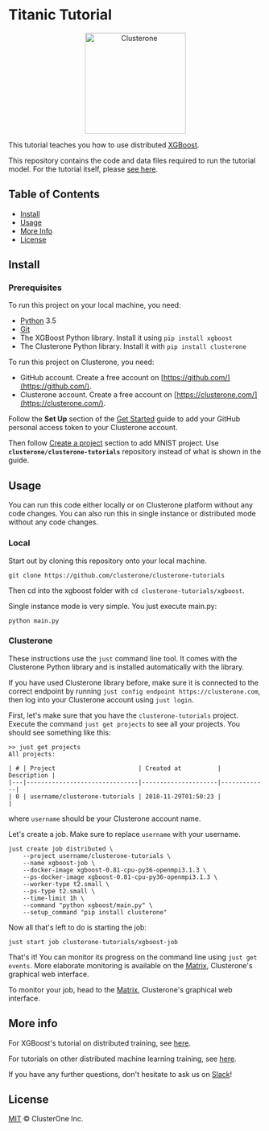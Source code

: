# Titanic Tutorial

<p align="center">
<img src="../co_logo.png" alt="Clusterone" width="200">
</p>

This tutorial teaches you how to use distributed [XGBoost](https://xgboost.readthedocs.io).

This repository contains the code and data files required to run the tutorial model. For the tutorial itself, please [see here](https://clusterone.com/tutorial/openmpi).

## Table of Contents

- [Install](#install)
- [Usage](#usage)
- [More Info](#more-info)
- [License](#license)

## Install

### Prerequisites
To run this project on your local machine, you need:

- [Python](https://python.org/) 3.5
- [Git](https://git-scm.com/)
- The XGBoost Python library. Install it using `pip install xgboost`
- The Clusterone Python library. Install it with `pip install clusterone`

To run this project on Clusterone, you need:
- GitHub account. Create a free account on [https://github.com/](https://github.com/).
- Clusterone account. Create a free account on [https://clusterone.com/](https://clusterone.com/).

Follow the **Set Up** section of the [Get Started](https://docs.clusterone.com/get-started#set-up) guide to add your GitHub personal access token to your Clusterone account.

Then follow [Create a project](https://docs.clusterone.com/get-started#create-a-project) section to add MNIST project. Use **`clusterone/clusterone-tutorials`** repository instead of what is shown in the guide.

## Usage

You can run this code either locally or on Clusterone platform without any code changes. You can also run this in single instance or distributed mode without any code changes.

### Local

Start out by cloning this repository onto your local machine.

```shell
git clone https://github.com/clusterone/clusterone-tutorials
```

Then cd into the xgboost folder with `cd clusterone-tutorials/xgboost`.

Single instance mode is very simple. You just execute main.py:
```shell
python main.py
```

### Clusterone

These instructions use the `just` command line tool. It comes with the Clusterone Python library and is installed automatically with the library.

If you have used Clusterone library before, make sure it is connected to the correct endpoint by running `just config endpoint https://clusterone.com`,
then log into your Clusterone account using `just login`.

First, let's make sure that you have the `clusterone-tutorials` project. Execute the command `just get projects` to see all your projects. You should see something like this:
```shell
>> just get projects
All projects:

| # | Project                       | Created at          | Description |
|---|-------------------------------|---------------------|-------------|
| 0 | username/clusterone-tutorials | 2018-11-29T01:50:23 |             |
```
where `username` should be your Clusterone account name.

Let's create a job. Make sure to replace `username` with your username.

```shell
just create job distributed \
    --project username/clusterone-tutorials \
    --name xgboost-job \
    --docker-image xgboost-0.81-cpu-py36-openmpi3.1.3 \
    --ps-docker-image xgboost-0.81-cpu-py36-openmpi3.1.3 \
    --worker-type t2.small \
    --ps-type t2.small \
    --time-limit 1h \
    --command "python xgboost/main.py" \
    --setup_command "pip install clusterone"
```

Now all that's left to do is starting the job:

```shell
just start job clusterone-tutorials/xgboost-job
```

That's it! You can monitor its progress on the command line using `just get events`. More elaborate monitoring is available on the [Matrix](https://clusterone.com/matrix), Clusterone's graphical web interface.

To monitor your job, head to the [Matrix](https://clusterone.com/matrix), Clusterone's graphical web interface.

## More info
For XGBoost's tutorial on distributed training, see [here](https://xgboost.readthedocs.io/en/latest/tutorials/aws_yarn.html).

For tutorials on other distributed machine learning training, see [here](https://clusterone.com/tutorials).

If you have any further questions, don't hesitate to ask us on [Slack](https://bit.ly/2OPc6JH)!

## License

[MIT](LICENSE) © ClusterOne Inc.
